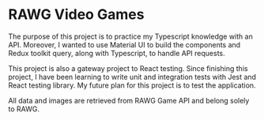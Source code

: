# RAWG Video Games

The purpose of this project is to practice my Typescript knowledge with an API. Moreover, I wanted to use Material UI to build the components and Redux toolkit query, along with Typescript, to handle API requests. 

This project is also a gateway project to React testing. Since finishing this project, I have been learning to write unit and integration tests with Jest and React testing library. My future plan for this project is to test the application.

All data and images are retrieved from RAWG Game API and belong solely to RAWG. 